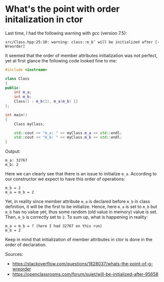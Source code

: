 What's the point with order initalization in ctor
=================================================

Last time, I had the following warning with *gcc* (version 7.5):

```console
src/Class.hpp:25:10: warning: class::m_b’ will be initialized after [-Wreorder]
```

It seemed that the order of member attributes initialization was not perfect, yet at first glance the following code looked fine to me:

```cpp
#include <iostream>

class Class
{
public:
    int m_a;
    int m_b;
    Class() : m_b(2), m_a(m_b) {}
};

int main()
{
    Class myClass;

    std::cout << "m_a: " << myClass.m_a << std::endl;
    std::cout << "m_b: " << myClass.m_b << std::endl;
}
```

Output:

```console
m_a: 32767
m_b: 2
```

Here we can clearly see that there is an issue to initialize `m_a`. According to our constructor we expect to have this order of operations:

```console
m_b = 2
m_a = m_b = 2
```

Yet, in reality since member attribute `m_a` is declared before `m_b` in class definition, it will be the first to be initialize. Hence, here `m_a` is set to `m_b` but `m_b` has no value yet, thus some random (old value in memory) value is set. Then, `m_b` is correctly set to `2`. To sum up, what is happening in reality:

```console
m_a = m_b = ? (here I had 32767 on this run)
m_b = 2
```

Keep in mind that initialization of member attributes in ctor is done in the order of declaration.

Sources:
- https://stackoverflow.com/questions/1828037/whats-the-point-of-g-wreorder
- https://openclassrooms.com/forum/sujet/will-be-initialized-after-95658
